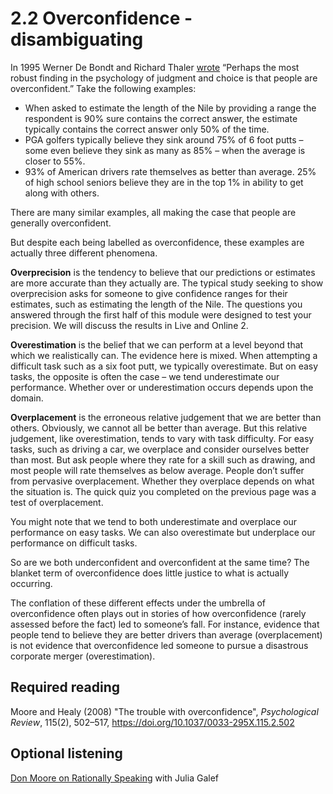 # 2.2 Overconfidence - disambiguating

In 1995 Werner De Bondt and Richard Thaler [wrote](https://doi.org/10.1016/S0927-0507(05)80057-X) “Perhaps the most robust finding in the psychology of judgment and choice is that people are overconfident.” Take the following examples:

- When asked to estimate the length of the Nile by providing a range the respondent is 90% sure contains the correct answer, the estimate typically contains the correct answer only 50% of the time.
- PGA golfers typically believe they sink around 75% of 6 foot putts – some even believe they sink as many as 85% – when the average is closer to 55%.
- 93% of American drivers rate themselves as better than average. 25% of high school seniors believe they are in the top 1% in ability to get along with others.

There are many similar examples, all making the case that people are generally overconfident.

But despite each being labelled as overconfidence, these examples are actually three different phenomena.

**Overprecision** is the tendency to believe that our predictions or estimates are more accurate than they actually are. The typical study seeking to show overprecision asks for someone to give confidence ranges for their estimates, such as estimating the length of the Nile. The questions you answered through the first half of this module were designed to test your precision. We will discuss the results in Live and Online 2.

**Overestimation** is the belief that we can perform at a level beyond that which we realistically can. The evidence here is mixed. When attempting a difficult task such as a six foot putt, we typically overestimate. But on easy tasks, the opposite is often the case – we tend underestimate our performance. Whether over or underestimation occurs depends upon the domain.

**Overplacement** is the erroneous relative judgement that we are better than others. Obviously, we cannot all be better than average. But this relative judgement, like overestimation, tends to vary with task difficulty. For easy tasks, such as driving a car, we overplace and consider ourselves better than most. But ask people where they rate for a skill such as drawing, and most people will rate themselves as below average. People don’t suffer from pervasive overplacement. Whether they overplace depends on what the situation is. The quick quiz you completed on the previous page was a test of overplacement.

You might note that we tend to both underestimate and overplace our performance on easy tasks. We can also overestimate but underplace our performance on difficult tasks.

So are we both underconfident and overconfident at the same time? The blanket term of overconfidence does little justice to what is actually occurring.

The conflation of these different effects under the umbrella of overconfidence often plays out in stories of how overconfidence (rarely assessed before the fact) led to someone’s fall. For instance, evidence that people tend to believe they are better drivers than average (overplacement) is not evidence that overconfidence led someone to pursue a disastrous corporate merger (overestimation).

## Required reading

Moore and Healy (2008) "The trouble with overconfidence", *Psychological Review*, 115(2), 502–517, https://doi.org/10.1037/0033-295X.115.2.502

## Optional listening

[Don Moore on Rationally Speaking](http://rationallyspeakingpodcast.org/show/rs-168-don-moore-on-overconfidence.html) with Julia Galef

